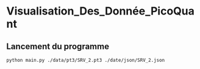 # Visualisation_Des_Donnée_PicoQuant

## Lancement du programme

```sh
python main.py ./data/pt3/SRV_2.pt3 ./date/json/SRV_2.json
```